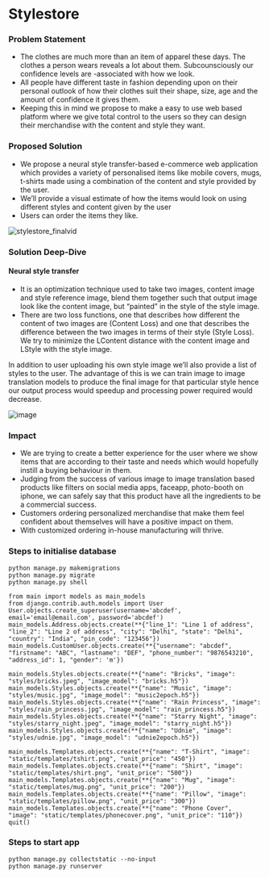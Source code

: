 # Stylestore

### Problem Statement

- The clothes are much more than an item of apparel these days. The clothes a person wears reveals a lot about them. Subcounsciously our confidence levels are -associated with how we look.  
- All people have different taste in fashion depending upon on their personal outlook of how their clothes suit their shape, size, age and the amount of confidence it gives them.
- Keeping this in mind we propose to make a easy to use web based platform where we give total control to the users so they can design their merchandise with the content and style they want.

### Proposed Solution
- We propose a neural style transfer-based e-commerce web application which provides a variety of personalised items like mobile covers, mugs, t-shirts made using a combination of the content and style provided by the user.
- We’ll provide a visual estimate of how the items would look on using different styles and content given by the user
- Users can order the items they like.

![stylestore_finalvid](https://user-images.githubusercontent.com/42407286/126860339-0508b0aa-f3ed-4d69-83b5-b07b397ee394.gif)

### Solution Deep-Dive

#### Neural style transfer 
- It is an optimization technique used to take two images, content image and style reference image, blend them together such that output image look like the content image, but “painted” in the style of the style image.
- There are two loss functions, one that describes how different the content of two images are (Content Loss) and one that describes the difference between the two images in terms of their style (Style Loss). We try to minimize the LContent distance with the content image and LStyle with the style image.

In addition to user uploading his own style image we’ll also provide a list of styles to the user. The advantage of this is we can train image to image translation models to produce the final image for that particular style hence our output process would speedup and processing power required would decrease.

![image](https://user-images.githubusercontent.com/42407286/127613897-624bf65c-f378-4f35-8042-7ad7bf1cf84f.png)

### Impact
- We are trying to create a better experience for the user where we show items that are according to their taste and needs which would hopefully instill a buying behaviour in them.
- Judging from the success of various image to image translation based  products like filters on social media apps, faceapp, photo-booth on iphone, we can safely say that this product have all the ingredients to be a commercial success.
- Customers ordering personalized merchandise that make them feel confident about themselves will have a positive impact on them.
- With customized ordering in-house manufacturing will thrive.

### Steps to initialise database
```python manage.py makemigrations```  
```python manage.py migrate```  
```python manage.py shell```  
```
from main import models as main_models
from django.contrib.auth.models import User
User.objects.create_superuser(username='abcdef', email='email@email.com', password='abcdef')
main_models.Address.objects.create(**{"line_1": "Line 1 of address", "line_2": "Line 2 of address", "city": "Delhi", "state": "Delhi", "country": "India", "pin_code": "123456"})
main_models.CustomUser.objects.create(**{"username": "abcdef", "firstname": "ABC", "lastname": "DEF", "phone_number": "9876543210", "address_id": 1, "gender": 'm'})

main_models.Styles.objects.create(**{"name": "Bricks", "image": "styles/bricks.jpeg", "image_model": "bricks.h5"})
main_models.Styles.objects.create(**{"name": "Music", "image": "styles/music.jpg", "image_model": "music2epoch.h5"})
main_models.Styles.objects.create(**{"name": "Rain Princess", "image": "styles/rain_princess.jpg", "image_model": "rain_princess.h5"})
main_models.Styles.objects.create(**{"name": "Starry Night", "image": "styles/starry_night.jpeg", "image_model": "starry_night.h5"})
main_models.Styles.objects.create(**{"name": "Udnie", "image": "styles/udnie.jpg", "image_model": "udnie2epoch.h5"})

main_models.Templates.objects.create(**{"name": "T-Shirt", "image": "static/templates/tshirt.png", "unit_price": "450"})
main_models.Templates.objects.create(**{"name": "Shirt", "image": "static/templates/shirt.png", "unit_price": "500"})
main_models.Templates.objects.create(**{"name": "Mug", "image": "static/templates/mug.png", "unit_price": "200"})
main_models.Templates.objects.create(**{"name": "Pillow", "image": "static/templates/pillow.png", "unit_price": "300"})
main_models.Templates.objects.create(**{"name": "Phone Cover", "image": "static/templates/phonecover.png", "unit_price": "110"})
quit()
```

### Steps to start app
```python manage.py collectstatic --no-input```  
```python manage.py runserver```  

